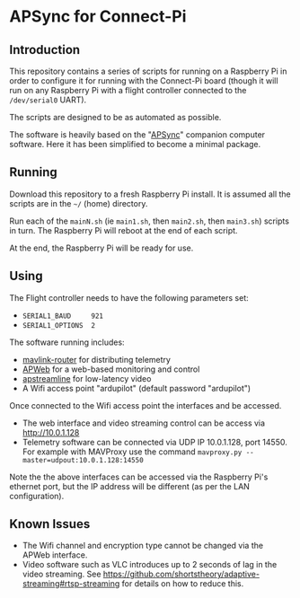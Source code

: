 # APSync for Connect-Pi

## Introduction
This repository contains a series of scripts for running on a Raspberry Pi in order
to configure it for running with the Connect-Pi board (though it will run on any Raspberry
Pi with a flight controller connected to the ``/dev/serial0`` UART).

The scripts are designed to be as automated as possible.

The software is heavily based on the "[APSync](http://ardupilot.org/dev/docs/apsync-intro.html)" companion computer software. Here it has been simplified to become a minimal package.

## Running

Download this repository to a fresh Raspberry Pi install. It is assumed all the scripts
are in the ``~/`` (home) directory.

Run each of the ``mainN.sh`` (ie ``main1.sh``, then ``main2.sh``, then ``main3.sh``) scripts in turn. The Raspberry Pi will reboot at the end of each script.

At the end, the Raspberry Pi will be ready for use.

## Using

The Flight controller needs to have the following parameters set:
- ``SERIAL1_BAUD     921``
- ``SERIAL1_OPTIONS  2``

The software running includes:
- [mavlink-router](https://github.com/intel/mavlink-router) for distributing telemetry
- [APWeb](https://github.com/shortstheory/APWeb) for a web-based monitoring and control
- [apstreamline](https://github.com/shortstheory/adaptive-streaming) for low-latency video
- A Wifi access point "ardupilot" (default password "ardupilot")

Once connected to the Wifi access point the interfaces and be accessed.

- The web interface and video streaming control can be access via http://10.0.1.128
- Telemetry software can be connected via UDP IP 10.0.1.128, port 14550. For example
with MAVProxy use the command ``mavproxy.py --master=udpout:10.0.1.128:14550``

Note the the above interfaces can be accessed via the Raspberry Pi's ethernet port, but
the IP address will be different (as per the LAN configuration).

## Known Issues

- The Wifi channel and encryption type cannot be changed via the APWeb interface.
- Video software such as VLC introduces up to 2 seconds of lag in the video streaming. 
See https://github.com/shortstheory/adaptive-streaming#rtsp-streaming for details on how
to reduce this.
